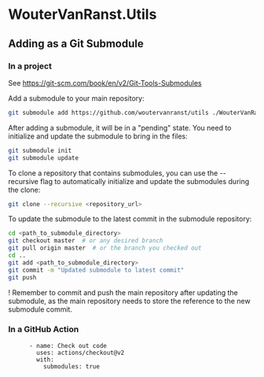 # WouterVanRanst.Utils

## Adding as a Git Submodule

### In a project

See https://git-scm.com/book/en/v2/Git-Tools-Submodules

Add a submodule to your main repository:
```bash
git submodule add https://github.com/woutervanranst/utils ./WouterVanRanst.Utils
```

After adding a submodule, it will be in a "pending" state. You need to initialize and update the submodule to bring in the files:
```bash
git submodule init
git submodule update
```

To clone a repository that contains submodules, you can use the --recursive flag to automatically initialize and update the submodules during the clone:
```bash
git clone --recursive <repository_url>
```

To update the submodule to the latest commit in the submodule repository:
```bash
cd <path_to_submodule_directory>
git checkout master  # or any desired branch
git pull origin master  # or the branch you checked out
cd ..
git add <path_to_submodule_directory>
git commit -m "Updated submodule to latest commit"
git push
```

! Remember to commit and push the main repository after updating the submodule, as the main repository needs to store the reference to the new submodule commit.

### In a GitHub Action

```
      - name: Check out code
        uses: actions/checkout@v2
        with:
          submodules: true
```
